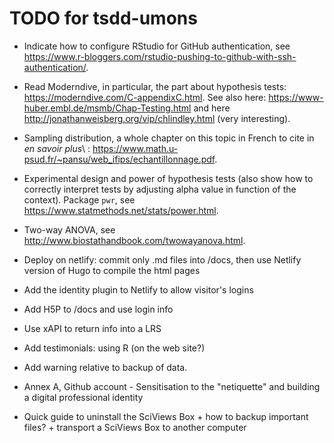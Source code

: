 # TODO for tsdd-umons

- Indicate how to configure RStudio for GitHub authentication, see https://www.r-bloggers.com/rstudio-pushing-to-github-with-ssh-authentication/.

- Read Moderndive, in particular, the part about hypothesis tests: https://moderndive.com/C-appendixC.html. See also here: https://www-huber.embl.de/msmb/Chap-Testing.html and here http://jonathanweisberg.org/vip/chlindley.html (very interesting).

- Sampling distribution, a whole chapter on this topic in French to cite in *en savoir plus*\ : https://www.math.u-psud.fr/~pansu/web_ifips/echantillonnage.pdf.

- Experimental design and power of hypothesis tests (also show how to correctly interpret tests by adjusting alpha value in function of the context). Package `pwr`, see https://www.statmethods.net/stats/power.html.

- Two-way ANOVA, see http://www.biostathandbook.com/twowayanova.html.

- Deploy on netlify: commit only .md files into /docs, then use Netlify version of Hugo to compile the html pages

- Add the identity plugin to Netlify to allow visitor's logins

- Add H5P to /docs and use login info

- Use xAPI to return info into a LRS

- Add testimonials: using R (on the web site?)

- Add warning relative to backup of data.

- Annex A, Github account - Sensitisation to the "netiquette" and building a digital professional identity

- Quick guide to uninstall the SciViews Box + how to backup important files? + transport a SciViews Box to another computer
